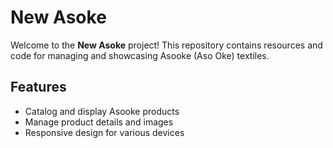 # New Asoke

Welcome to the **New Asoke** project! This repository contains resources and code for managing and showcasing Asooke (Aso Oke) textiles.

## Features

- Catalog and display Asooke products
- Manage product details and images
- Responsive design for various devices

<!-- ## Getting Started

1. **Clone the repository:**
    ```bash
    git clone https://github.com/yourusername/New-Asoke.git
    ```
2. **Install dependencies:**
    ```bash
    npm install
    ```
3. **Run the project:**
    ```bash
    npm start
    ```

## Folder Structure

- `/src` - Source code
- `/public` - Static assets
- `/docs` - Documentation

## Contributing

Contributions are welcome! Please open issues or submit pull requests for improvements.

## License

This project is licensed under the MIT License.

## Contact

For questions or feedback, please contact [your-email@example.com](mailto:your-email@example.com). -->